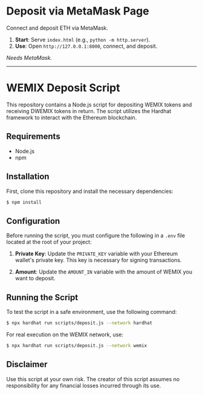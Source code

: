 # Deposit via MetaMask Page

Connect and deposit ETH via MetaMask.

1. **Start**: Serve `index.html` (e.g., `python -m http.server`).
2. **Use**: Open `http://127.0.0.1:8000`, connect, and deposit.

*Needs MetaMask.*

---

# WEMIX Deposit Script

This repository contains a Node.js script for depositing WEMIX tokens and receiving DWEMIX tokens in return.
The script utilizes the Hardhat framework to interact with the Ethereum blockchain.

## Requirements

- Node.js
- npm

## Installation

First, clone this repository and install the necessary dependencies:

```bash
$ npm install
```

## Configuration

Before running the script, you must configure the following in a `.env` file located at the root of your project:

1. **Private Key**: Update the `PRIVATE_KEY` variable with your Ethereum wallet's private key. This key is necessary for signing transactions.

2. **Amount**: Update the `AMOUNT_IN` variable with the amount of WEMIX you want to deposit.

## Running the Script

To test the script in a safe environment, use the following command:

```bash
$ npx hardhat run scripts/deposit.js --network hardhat
```

For real execution on the WEMIX network, use:

```bash
$ npx hardhat run scripts/deposit.js --network wemix
```

## Disclaimer

Use this script at your own risk.
The creator of this script assumes no responsibility for any financial losses incurred through its use.

